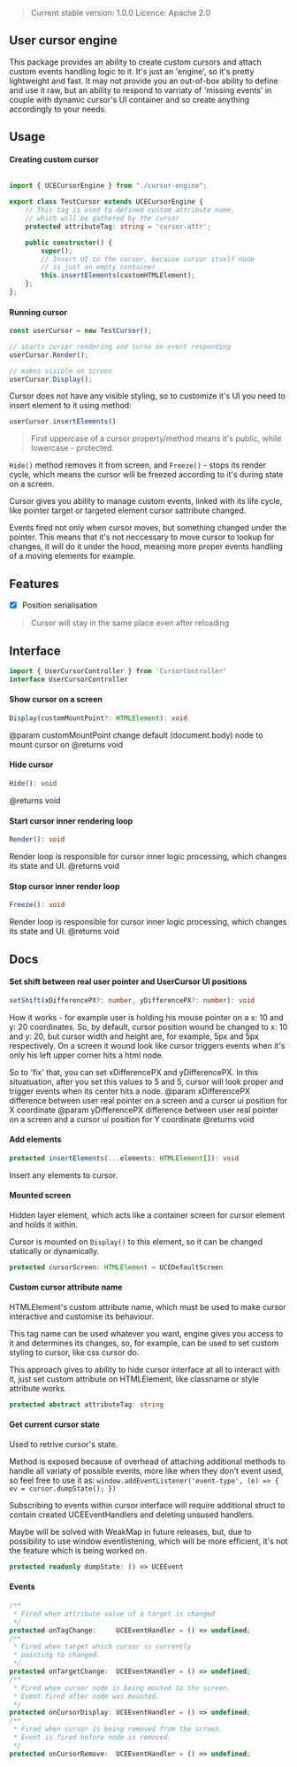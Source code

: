 > Current stable version: 1.0.0
> Licence: Apache 2.0


## User cursor engine

This package provides an ability to create custom cursors and attach custom events handling logic to it. It's just an 'engine', so it's pretty lightweight and fast. It may not provide you an out-of-box ability to define and use it raw, but an ability to respond to varriaty of 'missing events' in couple with dynamic cursor's UI container and so create anything accordingly to your needs.

Usage
-----

#### Creating custom cursor
```ts 

import { UCECursorEngine } from "./cursor-engine";

export class TestCursor extends UCECursorEngine {
    // This tag is used to defined custom attribute name,
    // which will be gathered by the cursor
    protected attributeTag: string = 'cursor-attr';

    public constructor() {
        super();
        // Insert UI to the cursor, because cursor itself node
        // is just an empty container
        this.insertElements(customHTMLElement);
    };
};
```

#### Running cursor
```ts
const userCursor = new TestCursor();

// starts cursor rendering and turns on event responding
userCursor.Render();

// makes visible on screen
userCursor.Display();
```

Cursor does not have any visible styling, so to customize it's UI you need to insert element to it using method:

```ts
userCursor.insertElements()
```

> First uppercase of a cursor property/method means it's public, while lowercase - protected.

`Hide()` method removes it from screen, and `Freeze()` - stops its render cycle, which means the cursor will be freezed according to it's during state on a screen.

Cursor gives you ability to manage custom events, linked with its life cycle, like pointer target or targeted element cursor sattribute changed.

Events fired not only when cursor moves, but something changed under the pointer. This means that it's not neccessary to move cursor to lookup for changes, it will do it under the hood, meaning more proper events handling of a moving elements for example.


Features
--------

- [x] Position serialisation

> Cursor will stay in the same place even after reloading

Interface
----

```ts
import { UserCursorController } from 'CursorController'
interface UserCursorController
```


#### Show cursor on a screen 
```ts
Display(customMountPoint?: HTMLElement): void
```
@param customMountPoint change default (document.body) node to mount cursor on
@returns void


#### Hide cursor
```ts
Hide(): void
```
@returns void


#### Start cursor inner rendering loop
```ts
Render(): void
```
Render loop is responsible for cursor inner logic processing,
which changes its state and UI.
@returns void


#### Stop cursor inner render loop
```ts
Freeze(): void
```
Render loop is responsible for cursor inner logic processing,
which changes its state and UI.
@returns void


## Docs

#### Set shift between real user pointer and UserCursor UI positions
```ts
setShift(xDifferencePX?: number, yDifferencePX?: number): void
```
How it works - for example user is holding his mouse pointer on a x: 10 and y: 20
coordinates. So, by default, cursor position wound be changed to x: 10 and y: 20,
but cursor width and height are, for example, 5px and 5px respectively. On a screen
it wound look like cursor triggers events when it's only his left upper corner hits a html node.

So to 'fix' that, you can set xDifferencePX and yDifferencePX. In this situatuation, after
you set this values to 5 and 5, cursor will look proper and trigger events when its center
hits a node.
@param xDifferencePX difference between user real pointer on a screen and a cursor ui position for X coordinate
@param yDifferencePX difference between user real pointer on a screen and a cursor ui position for Y coordinate
@returns void


#### Add elements
```ts
protected insertElements(...elements: HTMLElement[]): void
```
Insert any elements to cursor.


#### Mounted screen

Hidden layer element, which acts like a container screen
for cursor element and holds it within.

Cursor is mounted on `Display()` to this element, so it
can be changed statically or dynamically.

```ts
protected cursorScreen: HTMLElement = UCEDefaultScreen
```

#### Custom cursor attribute name

HTMLElement's custom attribute name, which must be
used to make cursor interactive and
customise its behaviour.

This tag name can be used whatever you want,
engine gives you access to it and determines its changes,
so, for example, can be used to set custom styling to cursor,
like css cursor do.

This approach gives to ability to hide cursor interface
at all to interact with it, just set custom attribute
on HTMLElement, like classname or style attribute works.

```ts
protected abstract attributeTag: string
```
    
#### Get current cursor state

Used to retrive cursor's state.

Method is exposed because of overhead of attaching additional
methods to handle all variaty of possible events, more like when
they don't event used, so feel free to use it as:
`window.addEventListener('event-type', (e) => {
 ev = cursor.dumpState();
})`

Subscribing to events within cursor interface will require
additional struct to contain created UCEEventHandlers and
deleting unsused handlers.

Maybe will be solved with WeakMap in future releases, but,
due to possibility to use window eventlistening, which will
be more efficient, it's not the feature which is being worked on.

```ts
protected readonly dumpState: () => UCEEvent
```
    
#### Events
```ts
/**
 * Fired when attribute value of a target is changed
 */
protected onTagChange:     UCEEventHandler = () => undefined;
/**
 * Fired when target which cursor is currently
 * pointing to changed.
 */
protected onTargetChange:  UCEEventHandler = () => undefined;
/**
 * Fired when cursor node is being mouted to the screen.
 * Event fired after node was mounted.
 */
protected onCursorDisplay: UCEEventHandler = () => undefined;
/**
 * Fired when cursor is being removed from the screen.
 * Event is fired before node is removed.
 */
protected onCursorRemove:  UCEEventHandler = () => undefined;
```
